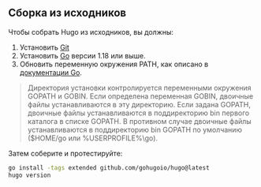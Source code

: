 ## Сборка из исходников

Чтобы собрать Hugo из исходников, вы должны:

1. Установить [Git]
1. Установить [Go] версии 1.18 или выше.
1. Обновить переменную окружения PATH, как описано в [документации Go].

> Директория установки контролируется переменными окружения GOPATH и GOBIN. Если определена переменная GOBIN, двоичные файлы устанавливаются в эту директорию. Если задана GOPATH, двоичные файлы устанавливаются в поддиректорию bin первого каталога в списке GOPATH. В противном случае двоичные файлы устанавливаются в поддиректорию bin GOPATH по умолчанию ($HOME/go или %USERPROFILE%\go).

Затем соберите и протестируйте:

```sh
go install -tags extended github.com/gohugoio/hugo@latest
hugo version
```

[Git]: https://git-scm.com/book/en/v2/Getting-Started-Installing-Git
[Go]: https://go.dev/doc/install
[документации Go]: https://go.dev/doc/code#Command
